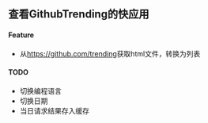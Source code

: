 ## 查看GithubTrending的快应用

#### Feature
- 从<https://github.com/trending>获取html文件，转换为列表

#### TODO
- 切换编程语言
- 切换日期
- 当日请求结果存入缓存